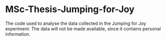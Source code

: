 # MSc-Thesis-Jumping-for-Joy
The code used to analyse the data collected in the Jumping for Joy experiment. The data will not be made available, since it contains personal information.
